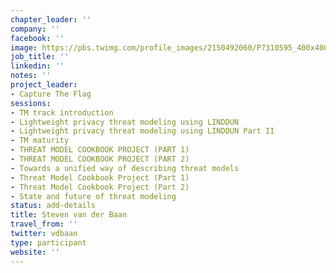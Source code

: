 ```yaml
---
chapter_leader: ''
company: ''
facebook: ''
image: https://pbs.twimg.com/profile_images/2150492060/P7310595_400x400.JPG
job_title: ''
linkedin: ''
notes: ''
project_leader:
- Capture The Flag
sessions:
- TM track introduction
- Lightweight privacy threat modeling using LINDDUN
- Lightweight privacy threat modeling using LINDDUN Part II
- TM maturity
- THREAT MODEL COOKBOOK PROJECT (PART 1)
- THREAT MODEL COOKBOOK PROJECT (PART 2)
- Towards a unified way of describing threat models
- Threat Model Cookbook Project (Part 1)
- Threat Model Cookbook Project (Part 2)
- State and future of threat modeling
status: add-details
title: Steven van der Baan
travel_from: ''
twitter: vdbaan
type: participant
website: ''
---
```


<!-- put more details about participant here -->